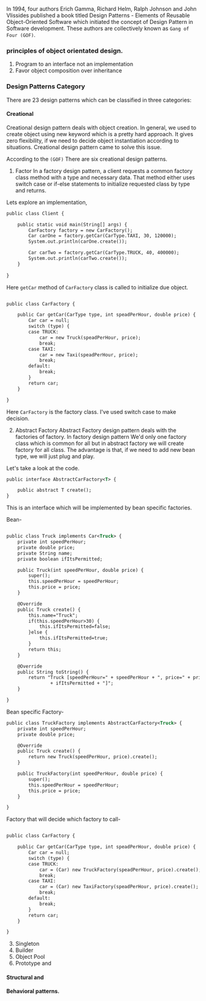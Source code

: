 In 1994, four authors Erich Gamma, Richard Helm, Ralph Johnson and John Vlissides published a book titled Design Patterns - Elements of Reusable Object-Oriented Software which initiated the concept of Design Pattern in Software development.
These authors are collectively known as ``` Gang of Four (GOF) ```.

### principles of object orientated design.

1. Program to an interface not an implementation
2. Favor object composition over inheritance

### Design Patterns Category
There are 23 design patterns which can be classified in three categories: 
#### Creational
Creational design pattern deals with object creation. In general, we used to create object using new keyword which is a pretty hard approach. It gives zero flexibility, if we need to decide object instantiation according to situations. Creational design pattern came to solve this issue.

According to the ```(GOF)``` There are six creational design patterns.

1. Factor
In a factory design pattern, a client requests a common factory class method with a type and necessary data. That method either uses switch case or if-else statements to initialize requested class by type and returns.

Lets explore an implementation,


```xml
public class Client {

	public static void main(String[] args) {
		CarFactory factory = new CarFactory();
		Car carOne = factory.getCar(CarType.TAXI, 30, 120000);
		System.out.println(carOne.create());

		Car carTwo = factory.getCar(CarType.TRUCK, 40, 400000);
		System.out.println(carTwo.create());
	}
	
}
```
Here ``` getCar ``` method of ``` CarFactory ``` class is called to initialize due object. 

```xml

public class CarFactory {

	public Car getCar(CarType type, int speadPerHour, double price) {
		Car car = null;
		switch (type) {
		case TRUCK:
			car = new Truck(speadPerHour, price);
			break;
		case TAXI:
			car = new Taxi(speadPerHour, price);
			break;
		default:
			break;
		}
		return car;
	}

}

```

Here ``` CarFactory ``` is the factory class. I've used switch case to make decision.

2. Abstract Factory
Abstract Factory design pattern deals with the factories of factory. In factory design pattern We'd only one factory class which is common for all but in abstract factory we will create factory for all class. The advantage is that, if we need to add new bean type, we will just plug and play.

Let's take a look at the code.

```xml
public interface AbstractCarFactory<T> {

	public abstract T create();
}
```
This is an interface which will be implemented by bean specific factories. 

Bean-

```xml 

public class Truck implements Car<Truck> {
	private int speedPerHour;
	private double price;
	private String name;
	private boolean ifItsPermitted;

	public Truck(int speedPerHour, double price) {
		super();
		this.speedPerHour = speedPerHour;
		this.price = price;
	}

	@Override
	public Truck create() {
		this.name="Truck";
		if(this.speedPerHour>30) {
			this.ifItsPermitted=false;
		}else {
			this.ifItsPermitted=true;
		}
		return this;
	}

	@Override
	public String toString() {
		return "Truck [speedPerHour=" + speedPerHour + ", price=" + price + ", name=" + name + ", ifItsPermitted="
				+ ifItsPermitted + "]";
	}

}

```
Bean specific Factory-

```xml
public class TruckFactory implements AbstractCarFactory<Truck> {
	private int speedPerHour;
	private double price;

	@Override
	public Truck create() {
		return new Truck(speedPerHour, price).create();
	}

	public TruckFactory(int speedPerHour, double price) {
		super();
		this.speedPerHour = speedPerHour;
		this.price = price;
	}

}
```
Factory that will decide which factory to call-

```xml

public class CarFactory {

	public Car getCar(CarType type, int speadPerHour, double price) {
		Car car = null;
		switch (type) {
		case TRUCK:
			car = (Car) new TruckFactory(speadPerHour, price).create();
			break;
		case TAXI:
			car = (Car) new TaxiFactory(speadPerHour, price).create();
			break;
		default:
			break;
		}
		return car;
	}

}

```


3. Singleton
4. Builder
4. Object Pool
5. Prototype and


#### Structural and 
#### Behavioral patterns.

